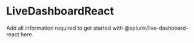 # LiveDashboardReact

Add all information required to get started with @splunk/live-dashboard-react here.
